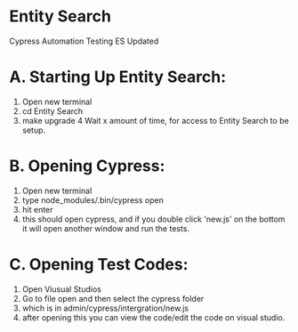 # Entity Search
Cypress Automation Testing ES Updated

# A. Starting Up Entity Search:

1. Open new terminal
2. cd Entity Search
3. make upgrade
4 Wait x amount of time, for access to Entity Search to be setup.

# B. Opening Cypress:

1. Open new terminal
2. type node_modules/.bin/cypress open
3. hit enter
4. this should open cypress, and if you double click 'new.js' on the bottom it will open another window and run the tests.

# C. Opening Test Codes:

1. Open Viusual Studios
2. Go to file open and then select the cypress folder
3. which is in admin/cypress/intergration/new.js
4. after opening this you can view the code/edit the code on visual studio.


